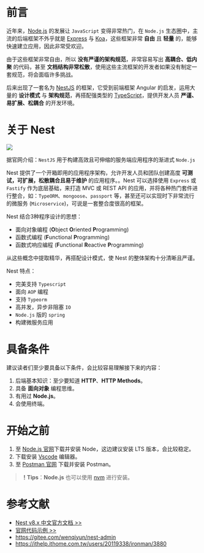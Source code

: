 # 前言

近年来，[Node.js](https://nodejs.org/zh-cn/) 的发展让 `JavaScript` 变得非常热门，在 `Node.js` 生态圈中，主流的后端框架不外乎就是 [Express](https://expressjs.com/) 与 [Koa](http://koajs.cn/)，这些框架非常 **自由** 且 **轻量** 的，能够快速建立应用，因此非常受欢迎。

由于这些框架非常自由，所以 **没有严谨的架构规范**，非常容易写出 **高耦合、低内聚** 的代码，甚至 **文档结构非常松散**，使用这些主流框架的开发者如果没有制定一套规范，将会面临许多挑战。

后来出现了一套名为 [NestJS](https://nestjs.com/) 的框架，它受到前端框架 Angular 的启发，运用大量的 **设计模式** 与 **架构规范**，再搭配强类型的 [TypeScript](https://www.typescriptlang.org/)，提供开发人员 **严谨、易扩展、松耦合** 的开发环境。

# 关于 Nest

![](https://docs.nestjs.cn/_media/icon.svg)

据官网介绍：`NestJS` 用于构建高效且可伸缩的服务端应用程序的渐进式 `Node.js`

Nest 提供了一个开箱即用的应用程序架构，允许开发人员和团队创建高度 **可测试，可扩展，松散耦合且易于维护** 的应用程序。。Nest 可以选择使用 `Express` 或 `Fastify` 作为底层基础，来打造 MVC 或 REST API 的应用，并将各种热门套件进行整合，如：`TypeORM`、`mongoose`、`passport` 等，甚至还可以实现时下非常流行的微服务 (`Microservice`)，可说是一套整合度很高的框架。

Nest 结合3种程序设计的思想：

- 面向对象编程 (**O**bject **O**riented **P**rogramming)
- 函数式编程 (**F**unctional **P**rogramming)
- 函数式响应编程 (**F**unctional **R**eactive **P**rogramming)

从这些概念中提取精华，再搭配设计模式，使 Nest 的整体架构十分清晰且严谨。

Nest 特点：

- 完美支持 `Typescript`
- 面向 `AOP` 编程
- 支持 `Typeorm`
- 高并发，异步非阻塞 `IO`
- `Node.js` 版的 `spring`
- 构建微服务应用

# 具备条件

建议读者们至少要具备以下条件，会比较容易理解接下来的内容：

1. 后端基本知识：至少要知道 **HTTP**、**HTTP Methods**。
2. 具备 **面向对象** 编程思维。
3. 有用过 **Node.js**。
4. 会使用终端。

# 开始之前

1. 至 [Node.js 官网](https://nodejs.org/zh-cn/)下载并安装 Node，这边建议安装 LTS 版本，会比较稳定。
2. 下载安装 [Vscode](https://code.visualstudio.com/) 编辑器。
3. 至 [Postman 官网](https://www.postman.com/downloads/) 下载并安装 Postman。

> **！Tips**：**Node.js** 也可以使用 [nvm](https://github.com/nvm-sh/nvm) 进行安装。

# 参考文献

- [Nest v8.x 中文官方文档 >>](https://docs.nestjs.cn/)
- [官网代码示例 >>](https://github.com/nestjs/nest/tree/master/sample)
- https://gitee.com/wenqiyun/nest-admin
- https://ithelp.ithome.com.tw/users/20119338/ironman/3880